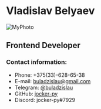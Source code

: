 # Vladislav Belyaev
![MyPhoto](https://user-images.githubusercontent.com/76263560/156896455-b2c1a34a-f37d-44f7-b268-43f4f4eb8a5f.jpg)
## Frontend Developer

### Contact information: 
* Phone: +375(33)-628-65-38 
* E-mail: buladzislau@gmail.com
* Telegram: [@buladzislau](https://t.me/buladzislau)
* GitHub: [jocker-py](https://github.com/jocker-py)
* Discord: jocker-py#7929
